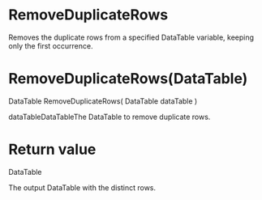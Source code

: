 ﻿# RemoveDuplicateRows

Removes the duplicate rows from a specified DataTable variable, keeping
            only the first occurrence.

# 



# RemoveDuplicateRows(DataTable)

DataTable RemoveDuplicateRows(
	DataTable dataTable
)

dataTableDataTableThe DataTable to remove duplicate rows.

# Return value

DataTable

The output DataTable with the distinct rows.
